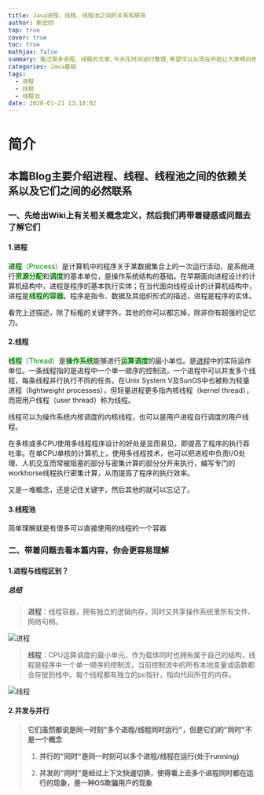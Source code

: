 ```yaml
---
title: Java进程、线程、线程池之间的关系和联系
author: 靳宏财
top: true
cover: true
toc: true
mathjax: false
summary: 看过很多进程、线程的文章,今天花时间进行整理,希望可以从现在开始让大家明白他们之间的区别和各自的作用
categories: Java基础
tags:
  - 进程
  - 线程
  - 线程池
date: 2020-01-21 13:18:02
---
```


# 简介

## 本篇Blog主要介绍进程、线程、线程池之间的依赖关系以及它们之间的必然联系

### 一、先给出Wiki上有关相关概念定义，然后我们再带着疑惑或问题去了解它们

#### 1.进程

<font color=green>**进程**（Process）</font>是计算机中的程序关于某数据集合上的一次运行活动，是系统进行<font color=green>**资源分配**</font>和<font color=green>**调度**</font>的基本单位，是操作系统结构的基础。在早期面向进程设计的计算机结构中，进程是程序的基本执行实体；在当代面向线程设计的计算机结构中，进程是<font color=green>**线程的容器**</font>。程序是指令、数据及其组织形式的描述，进程是程序的实体。

看完上述描述，除了标粗的关键字外，其他的你可以都忘掉，除非你有超强的记忆力。

#### 2.线程

<font color=green>**线程**（Thread）</font>是<font color=green>**操作系统**</font>能够进行<font color=green>**运算调度**</font>的最小单位。是[进程](https://baike.baidu.com/item/进程)中的实际运作单位。一条线程指的是进程中一个单一顺序的控制流，一个进程中可以并发多个线程，每条线程并行执行不同的任务。在Unix System V及SunOS中也被称为轻量进程（lightweight processes），但轻量进程更多指内核线程（kernel thread），而把用户线程（user thread）称为线程。

线程可以为操作系统内核调度的内核线程，也可以是用户进程自行调度的用户线程。

在多核或多CPU使用多线程程序设计的好处是显而易见，即提高了程序的执行吞吐率。在单CPU单核的计算机上，使用多线程技术，也可以把进程中负责I/O处理、人机交互而常被阻塞的部分与密集计算的部分分开来执行，编写专门的workhorse线程执行密集计算，从而提高了程序的执行效率。

又是一堆概念，还是记住关键字，然后其他的就可以忘记了。

#### 3.线程池

简单理解就是有很多可以直接使用的线程的一个容器

### 二、带着问题去看本篇内容，你会更容易理解

#### 1.进程与线程区别？

##### 总结

> **进程**：线程容器，拥有独立的逻辑内存，同时又共享操作系统里所有文件、网络句柄。

![进程](http://lion-heart.online/blog/2020-01-21-%E8%BF%9B%E7%A8%8B.png)

> **线程**：CPU运算调度的最小单元，作为载体同时也拥有属于自己的结构，线程是程序中一个单一顺序的控制流，当前控制流中的所有本地变量或函数都会存放到栈中。每个线程都有独立的pc指针，指向代码所在的内存。

![线程](http://lion-heart.online/blog/2020-01-21-080013.jpg)

#### 2.并发与并行

> **它们虽然都说是同一时刻"多个进程/线程同时运行"，但是它们的"同时"不是一个概念**
>
> 1. **并行的"同时"是同一时刻可以多个进程/线程在运行(处于running)**
>
> 2. **并发的"同时"是经过上下文快速切换，使得看上去多个进程同时都在运行的现象，是一种OS欺骗用户的现象**

